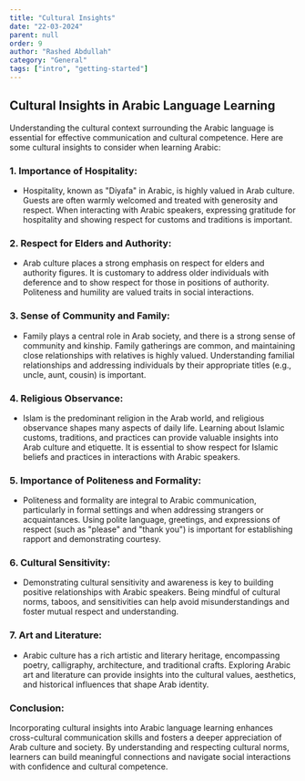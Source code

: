 ```yaml
---
title: "Cultural Insights"
date: "22-03-2024"
parent: null
order: 9
author: "Rashed Abdullah"
category: "General"
tags: ["intro", "getting-started"]
---
```


## Cultural Insights in Arabic Language Learning

Understanding the cultural context surrounding the Arabic language is essential for effective communication and cultural competence. Here are some cultural insights to consider when learning Arabic:

### 1. **Importance of Hospitality:**

- Hospitality, known as "Diyafa" in Arabic, is highly valued in Arab culture. Guests are often warmly welcomed and treated with generosity and respect. When interacting with Arabic speakers, expressing gratitude for hospitality and showing respect for customs and traditions is important.

### 2. **Respect for Elders and Authority:**

- Arab culture places a strong emphasis on respect for elders and authority figures. It is customary to address older individuals with deference and to show respect for those in positions of authority. Politeness and humility are valued traits in social interactions.

### 3. **Sense of Community and Family:**

- Family plays a central role in Arab society, and there is a strong sense of community and kinship. Family gatherings are common, and maintaining close relationships with relatives is highly valued. Understanding familial relationships and addressing individuals by their appropriate titles (e.g., uncle, aunt, cousin) is important.

### 4. **Religious Observance:**

- Islam is the predominant religion in the Arab world, and religious observance shapes many aspects of daily life. Learning about Islamic customs, traditions, and practices can provide valuable insights into Arab culture and etiquette. It is essential to show respect for Islamic beliefs and practices in interactions with Arabic speakers.

### 5. **Importance of Politeness and Formality:**

- Politeness and formality are integral to Arabic communication, particularly in formal settings and when addressing strangers or acquaintances. Using polite language, greetings, and expressions of respect (such as "please" and "thank you") is important for establishing rapport and demonstrating courtesy.

### 6. **Cultural Sensitivity:**

- Demonstrating cultural sensitivity and awareness is key to building positive relationships with Arabic speakers. Being mindful of cultural norms, taboos, and sensitivities can help avoid misunderstandings and foster mutual respect and understanding.

### 7. **Art and Literature:**

- Arabic culture has a rich artistic and literary heritage, encompassing poetry, calligraphy, architecture, and traditional crafts. Exploring Arabic art and literature can provide insights into the cultural values, aesthetics, and historical influences that shape Arab identity.

### Conclusion:

Incorporating cultural insights into Arabic language learning enhances cross-cultural communication skills and fosters a deeper appreciation of Arab culture and society. By understanding and respecting cultural norms, learners can build meaningful connections and navigate social interactions with confidence and cultural competence.
